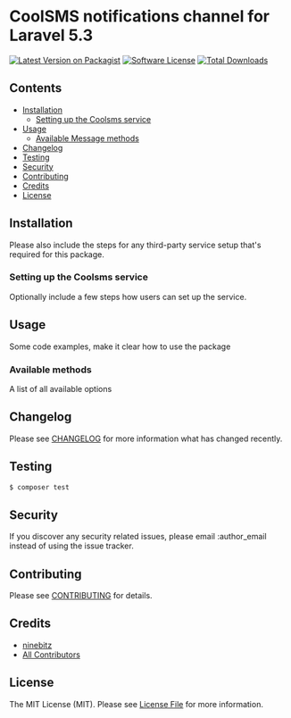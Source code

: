 # CoolSMS notifications channel for Laravel 5.3

[![Latest Version on Packagist](https://img.shields.io/packagist/v/ninebitz/coolsms.svg?style=flat-square)](https://packagist.org/packages/ninebitz/coolsms)
[![Software License](https://img.shields.io/badge/license-MIT-brightgreen.svg?style=flat-square)](LICENSE.md)
[![Total Downloads](https://img.shields.io/packagist/dt/ninebitz/coolsms.svg?style=flat-square)](https://packagist.org/packages/ninebitz/coolsms)

## Contents

- [Installation](#installation)
	- [Setting up the Coolsms service](#setting-up-the-Coolsms-service)
- [Usage](#usage)
	- [Available Message methods](#available-message-methods)
- [Changelog](#changelog)
- [Testing](#testing)
- [Security](#security)
- [Contributing](#contributing)
- [Credits](#credits)
- [License](#license)


## Installation

Please also include the steps for any third-party service setup that's required for this package.

### Setting up the Coolsms service

Optionally include a few steps how users can set up the service.

## Usage

Some code examples, make it clear how to use the package

### Available methods

A list of all available options

## Changelog

Please see [CHANGELOG](CHANGELOG.md) for more information what has changed recently.

## Testing

``` bash
$ composer test
```

## Security

If you discover any security related issues, please email :author_email instead of using the issue tracker.

## Contributing

Please see [CONTRIBUTING](CONTRIBUTING.md) for details.

## Credits

- [ninebitz](https://github.com/ninebitz)
- [All Contributors](../../contributors)

## License

The MIT License (MIT). Please see [License File](LICENSE.md) for more information.
